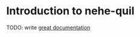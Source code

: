 # Introduction to nehe-quil

TODO: write [great documentation](http://jacobian.org/writing/great-documentation/what-to-write/)
